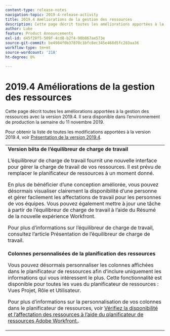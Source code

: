 ```yaml
---
content-type: release-notes
navigation-topic: 2019-4-release-activity
title: 2019.4 Améliorations de la gestion des ressources
description: Cette page décrit toutes les améliorations apportées à la gestion des ressources avec la version 2019.4. Il sera disponible dans l’environnement de production la semaine du 11 novembre 2019.
author: Luke
feature: Product Announcements
exl-id: d45f28f5-509f-4cd8-b2f4-90b867ae573e
source-git-commit: be4904f0b37870c1bfc8ec345e468d5fc283aa36
workflow-type: tm+mt
source-wordcount: '218'
ht-degree: 0%

---
```


# 2019.4 Améliorations de la gestion des ressources

Cette page décrit toutes les améliorations apportées à la gestion des ressources avec la version 2019.4. Il sera disponible dans l’environnement de production la semaine du 11 novembre 2019.

Pour obtenir la liste de toutes les modifications apportées à la version 2019.4, voir [Présentation de la version 2019.4](../../../../product-announcements/product-releases/quarterly-release-archive/2019.4-release-activity/2019.4-release-activity-overview.md).

<table style="table-layout:auto"> 
 <col> 
 <tbody> 
  <tr> 
   <td><strong>Version bêta de l’équilibreur de charge de travail</strong> <p>L’équilibreur de charge de travail fournit une nouvelle interface pour gérer la charge de travail de vos ressources. Il est prévu de remplacer le planificateur de ressources à un moment donné.</p> <p>En plus de bénéficier d’une conception améliorée, vous pouvez désormais visualiser clairement la disponibilité d’une personne et gérer facilement les affectations de travail pour les personnes de vos équipes. Vous pouvez également mettre à jour une tâche à partir de l’équilibreur de charge de travail à l’aide du Résumé de la nouvelle expérience Workfront.</p> <p>Pour plus d’informations sur l’équilibreur de charge de travail, consultez l’article Présentation de l’équilibreur de charge de travail.</p> </td> 
  </tr> 
  <tr> 
   <td><strong>Colonnes personnalisées de la planification des ressources</strong> <p>Vous pouvez désormais personnaliser les colonnes affichées dans le planificateur de ressources afin d’inclure uniquement les informations qui vous intéressent le plus. Cette fonctionnalité est disponible pour toutes les vues du planificateur de ressources : Vues Projet, Rôle et Utilisateur.</p> <p>Pour plus d’informations sur la personnalisation de vos colonnes dans le planificateur de ressources, voir <a href="../../../../resource-mgmt/resource-planning/resource-availability-allocation-resource-planner.md" class="MCXref xref" xrefformat="{para}">Vérifiez la disponibilité et l’affectation des ressources à l’aide du planificateur de ressources Adobe Workfront.</a>.</p> </td> 
  </tr> 
 </tbody> 
</table>
